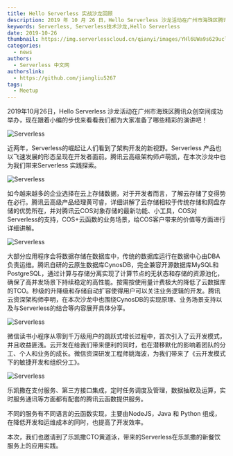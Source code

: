 ```yaml
---
title: Hello Serverless 实战沙龙回顾
description: 2019 年 10 月 26 日，Hello Serverless 沙龙活动在广州市海珠区腾讯众创空间成功举办，一起看看我们都为大家准备了哪些精彩的演讲吧！
keywords: Serverless, Serverless技术沙龙,Hello Serverless
date: 2019-10-26
thumbnail: https://img.serverlesscloud.cn/qianyi/images/YHl6UWa9s629ucl0iaVcic8rL06uEBM5go4LSXiaHnibDJSBjLGAhGlWz3QZ1RZzd3NeCibjJxOyUApDO7TaPYcwxsw.jpg
categories: 
  - news
authors: 
  - Serverless 中文网
authorslink: 
  - https://github.com/jiangliu5267
tags:
  - Meetup
---
```


2019年10月26日，Hello Serverless 沙龙活动在广州市海珠区腾讯众创空间成功举办，现在跟着小编的步伐来看看我们都为大家准备了哪些精彩的演讲吧！

![Serverless](https://img.serverlesscloud.cn/qianyi/images/YHl6UWa9s629ucl0iaVcic8rL06uEBM5go4LSXiaHnibDJSBjLGAhGlWz3QZ1RZzd3NeCibjJxOyUApDO7TaPYcwxsw.jpg)

近两年，Serverless的崛起让人们看到了架构开发的新视野。Serverless 产品也以飞速发展的形态呈现在开发者面前。腾讯云高级架构师卢萌凯，在本次沙龙中也为我们带来Serverless 实践探索。

![Serverless](https://img.serverlesscloud.cn/qianyi/images/YHl6UWa9s629ucl0iaVcic8rL06uEBM5goBRgzBXO4ABwoiblKw7O8g9tSKC7T3LKfZQ0HXRaQ9UjuXkJkBiaWqcicg.jpg)

如今越来越多的企业选择在云上存储数据，对于开发者而言，了解云存储了变得势在必行。腾讯云高级产品经理黄可睿，详细讲解了云存储相较于传统存储和网盘存储的优势所在，并对腾讯云COS对象存储的最新功能、小工具，COS对Serverless的支持，COS+云函数的业务场景，给COS客户带来的价值等方面进行详细讲解。

![Serverless](https://img.serverlesscloud.cn/qianyi/images/YHl6UWa9s629ucl0iaVcic8rL06uEBM5go4t8Ae2a2QQfzNGpItHarAlBialYaMibxosl5sT0YvelouBXPqIYHBzhg.jpg)

大部分应用程序会将数据存储在数据库中，传统的数据库运行在数据中心由DBA负责运维。腾讯自研的云原生数据库CynosDB，完全兼容开源数据库MySQL和PostgreSQL，通过计算与存储分离实现了计算节点的无状态和存储的资源池化，确保了高并发场景下持续稳定的高性能。按需按使用量计费极大的降低了云数据库的TCO。秒级的升降级和存储自动扩容使得用户可以关注业务逻辑的开发。腾讯云资深架构师李明，在本次沙龙中也围绕CynosDB的实现原理、业务场景支持以及与Serverless的结合等内容展开具体分享。

![Serverless](https://img.serverlesscloud.cn/qianyi/images/YHl6UWa9s629ucl0iaVcic8rL06uEBM5go2Dibf3xrGknXD8WEX2aicFynRQr2ZHkWJwdbaEdC8ctiat4A2bhE5EXWA.jpg)

微信读书小程序从零到千万级用户的跳跃式增长过程中，首次引入了云开发模式，并且收益匪浅。云开发在给我们带来便利的同时，也在潜移默化的影响着团队的分工、个人和业务的成长。微信资深研发工程师姚海波，为我们带来了《云开发模式下的敏捷开发和组织分工》。

![Serverless](https://img.serverlesscloud.cn/qianyi/images/YHl6UWa9s629ucl0iaVcic8rL06uEBM5goMiaV4zKejMbpj1iaVkRUKZl5ekd5mbicag8x31EdoXEYlHAv6sCib3S4pw.jpg)

乐凯撒在支付服务、第三方接口集成，定时任务调度及管理，数据抽取及运算，实时服务通讯等方面都有配套的腾讯云函数提供服务。

不同的服务有不同语言的云函数实现，主要由NodeJS，Java 和 Python 组成，在降低开发和运维成本的同时，也提高了开发效率。

本次，我们也邀请到了乐凯撒CTO黄道泳，带来的Serverless在乐凯撒的新餐饮服务上的应用实践。